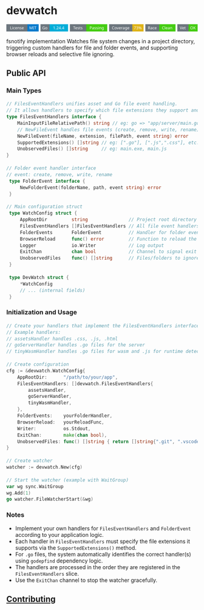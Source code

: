 # devwatch
<!-- START_SECTION:BADGES_SECTION -->
<a href="docs/img/badges.svg"><img src="docs/img/badges.svg" alt="Project Badges" title="Generated by badges.sh from github.com/cdvelop/devscripts"></a>
<!-- END_SECTION:BADGES_SECTION -->

fsnotify implementation Watches file system changes in a project directory, triggering custom handlers for file and folder events, and supporting browser reloads and selective file ignoring.

## Public API

### Main Types

```go
// FilesEventHandlers unifies asset and Go file event handling.
// It allows handlers to specify which file extensions they support and how to process them.
type FilesEventHandlers interface {
	MainInputFileRelativePath() string // eg: go => "app/server/main.go" | js =>"app/pwa/public/main.js"
	// NewFileEvent handles file events (create, remove, write, rename).
	NewFileEvent(fileName, extension, filePath, event string) error
	SupportedExtensions() []string // eg: [".go"], [".js",".css"], etc.
	UnobservedFiles() []string     // eg: main.exe, main.js
}

// Folder event handler interface
// event: create, remove, write, rename
 type FolderEvent interface {
     NewFolderEvent(folderName, path, event string) error
 }

// Main configuration struct
 type WatchConfig struct {
     AppRootDir         string               // Project root directory
     FilesEventHandlers []FilesEventHandlers // All file event handlers are managed here
     FolderEvents       FolderEvent          // Handler for folder events
     BrowserReload      func() error         // Function to reload the browser
     Logger             io.Writer            // Log output
     ExitChan           chan bool            // Channel to signal exit
     UnobservedFiles    func() []string      // Files/folders to ignore (e.g. .git, .vscode)
 }

 type DevWatch struct {
     *WatchConfig
     // ... (internal fields)
 }
```

### Initialization and Usage

```go
// Create your handlers that implement the FilesEventHandlers interface
// Example handlers:
// assetsHandler handles .css, .js, .html
// goServerHandler handles .go files for the server
// tinyWasmHandler handles .go files for wasm and .js for runtime detection

// Create configuration
cfg := &devwatch.WatchConfig{
    AppRootDir:      "/path/to/your/app",
    FilesEventHandlers: []devwatch.FilesEventHandlers{
        assetsHandler,
        goServerHandler,
        tinyWasmHandler,
    },
    FolderEvents:    yourFolderHandler,
    BrowserReload:   yourReloadFunc,
    Writer:          os.Stdout,
    ExitChan:        make(chan bool),
    UnobservedFiles: func() []string { return []string{".git", ".vscode"} },
}

// Create watcher
watcher := devwatch.New(cfg)

// Start the watcher (example with WaitGroup)
var wg sync.WaitGroup
wg.Add(1)
go watcher.FileWatcherStart(&wg)
```

### Notes

- Implement your own handlers for `FilesEventHandlers` and `FolderEvent` according to your application logic.
- Each handler in `FilesEventHandlers` must specify the file extensions it supports via the `SupportedExtensions()` method.
- For `.go` files, the system automatically identifies the correct handler(s) using `godepfind` dependency logic.
- The handlers are processed in the order they are registered in the `FilesEventHandlers` slice.
- Use the `ExitChan` channel to stop the watcher gracefully.


## [Contributing](https://github.com/cdvelop/cdvelop/blob/main/CONTRIBUTING.md)
